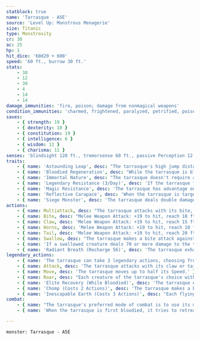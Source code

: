 ```yaml
---
statblock: true
name: 'Tarrasque - A5E'
source: 'Level Up: Monstrous Menagerie'
size: Titanic
type: Monstrosity
cr: 30
ac: 25
hp: 1
hit_dice: '60d20 + 600'
speed: '60 ft., burrow 30 ft.'
stats:
    - 30
    - 12
    - 30
    - 4
    - 14
    - 14
damage_immunities: 'fire, poison; damage from nonmagical weapons'
condition_immunities: 'charmed, frightened, paralyzed, petrified, poisoned'
saves:
    - { strength: 19 }
    - { dexterity: 10 }
    - { constitution: 19 }
    - { intelligence: 6 }
    - { wisdom: 11 }
    - { charisma: 11 }
senses: 'blindsight 120 ft., tremorsense 60 ft., passive Perception 12'
traits:
    - { name: 'Astounding Leap', desc: "The tarrasque's high jump distance is equal to its Speed." }
    - { name: 'Bloodied Regeneration', desc: "While the tarrasque is bloodied, it regains 50 hit points at the start of each of its turns. A wish spell can suppress this trait for 24 hours. The tarrasque dies only if it starts its turn with 0 hit points and doesn't regenerate." }
    - { name: 'Immortal Nature', desc: "The tarrasque doesn't require air, sustenance, or sleep." }
    - { name: 'Legendary Resistance (3/Day)', desc: 'If the tarrasque fails a saving throw, it can choose to succeed instead.' }
    - { name: 'Magic Resistance', desc: 'The tarrasque has advantage on saving throws against spells and magical effects.' }
    - { name: 'Reflective Carapace', desc: 'When the tarrasque is targeted by a magic missile spell, a line spell, or a spell that requires a ranged attack roll, roll a d6. On a 1 to 3, the tarrasque is unaffected. On a 4 to 6, the tarrasque is unaffected, and the spell is reflected back, targeting the caster as if it originated from the tarrasque.' }
    - { name: 'Siege Monster', desc: 'The tarrasque deals double damage to objects and structures.' }
actions:
    - { name: Multiattack, desc: "The tarrasque attacks with its bite, claw, horns, and tail. It can use Swallow instead of its bite. If it's bloodied, it also recharges and then uses Radiant Breath." }
    - { name: Bite, desc: "Melee Weapon Attack: +19 to hit, reach 10 ft., one target. Hit: 42 (5d12 + 10) piercing damage. If the target is a creature, it is grappled (escape DC 27). Until this grapple ends, the target is restrained and the tarrasque can't bite a different creature." }
    - { name: Claw, desc: 'Melee Weapon Attack: +19 to hit, reach 15 ft., one target. Hit: 32 (5d8 + 10) slashing damage.' }
    - { name: Horns, desc: 'Melee Weapon Attack: +19 to hit, reach 10 ft., one target. Hit: 37 (5d10 + 10) piercing damage.' }
    - { name: Tail, desc: 'Melee Weapon Attack: +19 to hit, reach 20 ft., one target. Hit: 27 (5d6 + 10) bludgeoning damage. If the target is a Huge or smaller creature, it falls prone.' }
    - { name: Swallow, desc: "The tarrasque makes a bite attack against a Large or smaller creature it is grappling. If the attack hits, the target is swallowed and the grapple ends. A swallowed creature has total cover from attacks from outside the tarrasque, it is blinded and restrained, and it takes 35 (10d6) acid damage and 35 (10d6) bludgeoning damage at the start of each of the tarrasque's turns." }
    - { name: 'If a swallowed creature deals 70 or more damage to the tarrasque in a single turn, or if the tarrasque dies, the tarrasque vomits up all swallowed creatures', desc: '' }
    - { name: 'Radiant Breath (Recharge 56)', desc: 'The tarrasque exhales radiant energy in a 90-foot cone. Each creature in that area makes a DC 27 Constitution saving throw, taking 105 (30d6) radiant damage on a failed save or half damage on a success.' }
legendary_actions:
    - { name: 'The tarrasque can take 3 legendary actions, choosing from the options below', desc: "Only one legendary action can be used at a time and only at the end of another creature's turn. It regains spent legendary actions at the start of its turn." }
    - { name: Attack, desc: 'The tarrasque attacks with its claw or tail.' }
    - { name: Move, desc: 'The tarrasque moves up to half its Speed.' }
    - { name: Roar, desc: "Each creature of the tarrasque's choice within 120 feet makes a DC 19 Charisma saving throw. On a failure, it is frightened for 1 minute. A creature repeats the saving throw at the end of its turns, with disadvantage if the tarrasque is in line of sight, ending the effect on itself on a success. If it succeeds on a saving throw or the effect ends on it, it is immune to the tarrasque's Roar for 24 hours." }
    - { name: 'Elite Recovery (While Bloodied)', desc: 'The tarrasque ends one negative effect currently affecting it. It can use this action as long as it has at least 1 hit point, even while unconscious or incapacitated.' }
    - { name: 'Chomp (Costs 2 Actions)', desc: 'The tarrasque makes a bite attack or uses Swallow.' }
    - { name: 'Inescapable Earth (Costs 3 Actions)', desc: "Each flying creature or object within 300 feet falls and its flying speed is reduced to 0 until the start of the tarrasque's next turn." }
combat:
    - { name: "The tarrasque's preferred mode of combat is to use its multiattack and then to use a legendary action to Chomp a target", desc: "It uses its Radiant Breath, when available, on three or more creatures that have seriously hurt it. It uses its Astounding Leap and Radiant Breath (sometimes together) to deal with flying enemies. If it still can't reach flying creatures, it uses Inescapable Earth." }
    - { name: 'When the tarrasque is first bloodied, it tries to retreat and find a new, faraway land to devastate', desc: 'If pursued or prevented from escaping, it fights to the death.' }

---
```

```statblock
monster: Tarrasque - A5E
```
